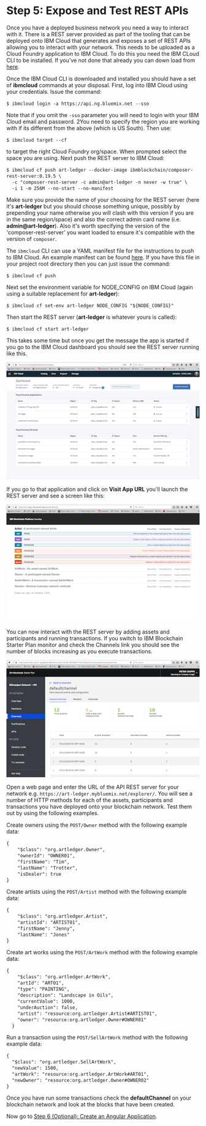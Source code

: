 # Step 5: Expose and Test REST APIs
Once you have a deployed business network you need a way to interact with it. There is a REST server provided as part of the tooling that can be deployed onto IBM Cloud that generates and exposes a set of REST APIs allowing you to interact with your network. This needs to be uploaded as a Cloud Foundry application to IBM Cloud. To do this you need the IBM CLoud CLI to be installed. If you've not done that already you can down load from [here](https://console.bluemix.net/docs/cli/reference/bluemix_cli/get_started.html).

Once the IBM Cloud CLI is downloaded and installed you should have a set of **ibmcloud** commands at your disposal. First, log into IBM Cloud using your credentials. Issue the command:
```
$ ibmcloud login -a https://api.ng.bluemix.net --sso
```
Note that if you omit the `-sso` parameter you will need to login with your IBM Cloud email and password. 2You need to specify the region you are working with if its different from the above (which is US South). Then use:
```
$ ibmcloud target --cf
```
to target the right Cloud Foundry org/space. When prompted select the space you are using. Next push the REST server to IBM Cloud:
```
$ ibmcloud cf push art-ledger --docker-image ibmblockchain/composer-rest-server:0.19.5 \
  -c "composer-rest-server -c admin@art-ledger -n never -w true" \
  -i 1 -m 256M --no-start --no-manifest
```
Make sure you provide the name of your choosing for the REST server (here it's **art-ledger** but you should choose something unique, possibly by prepending your name otherwise you will clash with this version if you are in the same region/space) and also the correct admin card name (i.e. **admin@art-ledger**). Also it's worth specifying the version of the 'composer-rest-server' you want loaded to ensure it's compatible with the version of `composer`.

The `ibmcloud` CLI can use a YAML manifest file for the instructions to push to IBM Cloud. An example manifest can be found [here](../maifest.yaml). If you have this file in your project root directory then you can just issue the command:
```
$ ibmcloud cf push
```

Next set the environment variable for NODE_CONFIG on IBM Cloud (again using a suitable replacement for **art-ledger**):
```
$ ibmcloud cf set-env art-ledger NODE_CONFIG "${NODE_CONFIG}"
```
Then start the REST server (**art-ledger** is whatever yours is called):
```
$ ibmcloud cf start art-ledger
```
This takes some time but once you get the message the app is started if you go to the IBM Cloud dashboard you should see the REST server running like this.

![rest server](../images/REST%20Server.png "rest server")

If you go to that application and click on **Visit App URL** you'll launch the REST server and see a screen like this:

![running rest server](../images/Running%20REST%20Server.png "running rest server")

You can now interact with the REST server by adding assets and participants and running transactions. If you switch to IBM Blockchain Starter Plan monitor and check the Channels link you should see the number of blocks increasing as you execute transactions.

![blockchain network](../images/Blockchain%20Network.png "blockchain network")

Open a web page and enter the URL of the API REST server for your network e.g. `https://art-ledger.mybluemix.net/explorer/`. You will see a number of HTTP methods for each of the assets, participants and transactions you have deployed onto your blockchain network. Test them out by using the following examples.

Create owners using the `POST/Owner` method with the following example data:
```
{
    "$class": "org.artledger.Owner",
    "ownerId": "OWNER01",
    "firstName": "Tim",
    "lastName": "Trotter",
    "isDealer": true
}
```

Create artists using the `POST/Artist` method with the following example data:
```
{
    "$class": "org.artledger.Artist",
    "artistId": "ARTIST01",
    "firstName": "Jenny",
    "lastName": "Jones"
}
```

Create art works using the `POST/ArtWork` method with the following example data:
```
{
    "$class": "org.artledger.ArtWork",
    "artId": "ART01",
    "type": "PAINTING",
    "description": "Landscape in Oils",
    "currentValue": 1000,
    "underAuction": false,
    "artist": "resource:org.artledger.Artist#ARTIST01",
    "owner": "resource:org.artledger.Owner#OWNER01"
  }
```

Run a transaction using the `POST/SellArtWork` method with the following example data:
```
{
  "$class": "org.artledger.SellArtWork",
  "newValue": 1500,
  "artWork": "resource:org.artledger.ArtWork#ART01",
  "newOwner": "resource:org.artledger.Owner#OWNER02"
}
```

Once you have run some transactions check the **defaultChannel** on your blockchain network and look at the blocks that have been created.

Now go to [Step 6 (Optional): Create an Angular Application](../docs/06%20Angular%20App.md).
